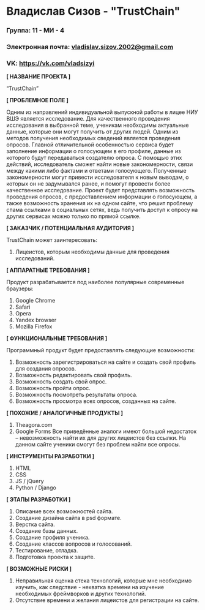 # Владислав Сизов - "TrustChain"

### Группа: 11 - МИ - 4
### Электронная почта: vladislav.sizov.2002@gmail.com
### VK: https://vk.com/vladsizyi



**[ НАЗВАНИЕ ПРОЕКТА ]**

“TrustChain”

**[ ПРОБЛЕМНОЕ ПОЛЕ ]**

Одним из направлений индивидуальной выпускной работы в лицее НИУ ВШЭ является исследование. Для качественного проведения исследования в выбранной теме, ученикам необходимы актуальные данные, которые они могут получить от других людей. Одним из методов получения необходимых сведений является проведения опросов. Главной отличительной особенностью сервиса будет заполнение информации о голосующем в его профиле, данные из которого будут передаваться создателю опроса. С помощью этих действий, исследователь сможет найти новые закономерности, связи между какими либо фактами и ответами голосующего. Полученные закономерности могут привести исследователя к новым выводам, о которых он не задумывался ранее, и помогут провести более качественное исследование. Проект будет представлять возможность проведения опросов, с предоставлением информации о голосующем, а также возможность хранения их на одном сайте, что решит проблему спама ссылками в социальных сетях, ведь получить доступ к опросу на других сервисах можно только по прямой ссылке.  

**[ ЗАКАЗЧИК / ПОТЕНЦИАЛЬНАЯ АУДИТОРИЯ ]**

TrustChain может заинтересовать:
1)	Лицеистов, которым необходимы данные для проведения исследований.

**[ АППАРАТНЫЕ ТРЕБОВАНИЯ ]** 

Продукт разрабатывается под наиболее популярные современные браузеры:
1)	Google Chrome
2)	Safari
3)	Opera
4)	Yandex browser
5)	Mozilla Firefox

**[ ФУНКЦИОНАЛЬНЫЕ ТРЕБОВАНИЯ ]**

Программный продукт будет предоставлять следующие возможности:
1)	Возможность зарегистрироваться на сайте и создать свой профиль для создания опросов.
2)	Возможность редактировать свой профиль.
3)	Возможность создать свой опрос.
4)	Возможность пройти опрос.
5)	Возможность посмотреть результаты опроса.
6)	Возможность просмотра всех опросов, созданных на сайте.

**[ ПОХОЖИЕ / АНАЛОГИЧНЫЕ ПРОДУКТЫ ]**

1)	Theagora.com
2)	Google Forms
Все приведённые аналоги имеют большой недостаток – невозможность найти их для других лицеистов без ссылки. На данном сайте ученики смогут без проблем найти все опросы.

**[ ИНСТРУМЕНТЫ РАЗРАБОТКИ ]**

1)	HTML
2)	CSS
3)	JS / jQuery
4)	Python / Django

**[ ЭТАПЫ РАЗРАБОТКИ ]**

1)	Описание всех возможностей сайта.
2)	Создание дизайна сайта в psd формате.
3)	Верстка сайта.
4)	Создание базы данных.
5)	Создание профиля ученика.
6)	Создание классов вопросов и голосований.
7)	Тестирование, отладка.
8)	Подготовка проекта к защите.

**[ ВОЗМОЖНЫЕ РИСКИ ]**

1)	Неправильная оценка стека технологий, которые мне необходимо изучить, как следствие - нехватка времени на изучение необходимых фреймворков и других технологий.
2)	Отсутствие времени и желания лицеистов для регистрации на сайте. 
